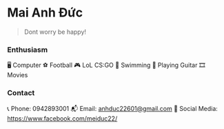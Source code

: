# Mai Anh Đức
>Dont worry be happy!

### Enthusiasm
🖥️ Computer ⚽ Football
🎮 LoL CS:GO :diving_mask: Swimming
:guitar: Playing Guitar :film_strip: Movies

### Contact
:telephone_receiver: Phone: 0942893001
:mailbox_with_mail: Email: anhduc22601@gmail.com
:iphone: Social Media: https://www.facebook.com/meiduc22/ 

